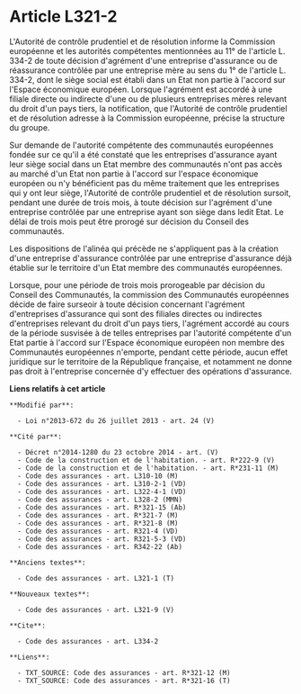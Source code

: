 # Article L321-2

L'Autorité de contrôle prudentiel et de résolution informe la Commission européenne et les autorités compétentes mentionnées
au 11° de l'article L. 334-2 de toute décision d'agrément d'une entreprise d'assurance ou de réassurance contrôlée par une
entreprise mère au sens du 1° de l'article L. 334-2, dont le siège social est établi dans un Etat non partie à l'accord sur
l'Espace économique européen. Lorsque l'agrément est accordé à une filiale directe ou indirecte d'une ou de plusieurs
entreprises mères relevant du droit d'un pays tiers, la notification, que l'Autorité de contrôle prudentiel et de résolution
adresse à la Commission européenne, précise la structure du groupe. 

Sur demande de l'autorité compétente des communautés européennes fondée sur ce qu'il a été constaté que les entreprises
d'assurance ayant leur siège social dans un Etat membre des communautés n'ont pas accès au marché d'un Etat non partie à
l'accord sur l'espace économique européen ou n'y bénéficient pas du même traitement que les entreprises qui y ont leur siège,
l'Autorité de contrôle prudentiel et de résolution sursoit, pendant une durée de trois mois, à toute décision sur l'agrément
d'une entreprise contrôlée par une entreprise ayant son siège dans ledit Etat. Le délai de trois mois peut être prorogé sur
décision du Conseil des communautés. 

Les dispositions de l'alinéa qui précède ne s'appliquent pas à la création d'une entreprise d'assurance contrôlée par une
entreprise d'assurance déjà établie sur le territoire d'un Etat membre des communautés européennes. 

Lorsque, pour une période de trois mois prorogeable par décision du Conseil des Communautés, la commission des Communautés
européennes décide de faire surseoir à toute décision concernant l'agrément d'entreprises d'assurance qui sont des filiales
directes ou indirectes d'entreprises relevant du droit d'un pays tiers, l'agrément accordé au cours de la période susvisée à
de telles entreprises par l'autorité compétente d'un Etat partie à l'accord sur l'Espace économique européen non membre des
Communautés européennes n'emporte, pendant cette période, aucun effet juridique sur le territoire de la République française,
et notamment ne donne pas droit à l'entreprise concernée d'y effectuer des opérations d'assurance.

**Liens relatifs à cet article**

	**Modifié par**:

	  - Loi n°2013-672 du 26 juillet 2013 - art. 24 (V)

	**Cité par**:

	  - Décret n°2014-1280 du 23 octobre 2014 - art. (V)
	  - Code de la construction et de l'habitation. - art. R*222-9 (V)
	  - Code de la construction et de l'habitation. - art. R*231-11 (M)
	  - Code des assurances - art. L310-10 (M)
	  - Code des assurances - art. L310-2-1 (VD)
	  - Code des assurances - art. L322-4-1 (VD)
	  - Code des assurances - art. L328-2 (MMN)
	  - Code des assurances - art. R*321-15 (Ab)
	  - Code des assurances - art. R*321-7 (M)
	  - Code des assurances - art. R*321-8 (M)
	  - Code des assurances - art. R321-4 (VD)
	  - Code des assurances - art. R321-5-3 (VD)
	  - Code des assurances - art. R342-22 (Ab)

	**Anciens textes**:

	  - Code des assurances - art. L321-1 (T)

	**Nouveaux textes**:

	  - Code des assurances - art. L321-9 (V)

	**Cite**:

	  - Code des assurances - art. L334-2

	**Liens**:

	  - TXT_SOURCE: Code des assurances - art. R*321-12 (M)
	  - TXT_SOURCE: Code des assurances - art. R*321-16 (T)
